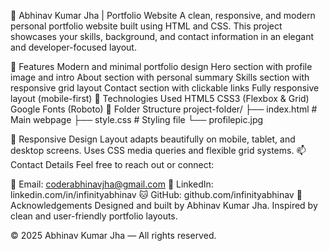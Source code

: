 💼 Abhinav Kumar Jha | Portfolio Website
A clean, responsive, and modern personal portfolio website built using HTML and CSS. This project showcases your skills, background, and contact information in an elegant and developer-focused layout.

🌟 Features
Modern and minimal portfolio design
Hero section with profile image and intro
About section with personal summary
Skills section with responsive grid layout
Contact section with clickable links
Fully responsive layout (mobile-first)
🚀 Technologies Used
HTML5
CSS3 (Flexbox & Grid)
Google Fonts (Roboto)
📁 Folder Structure
project-folder/ ├── index.html # Main webpage ├── style.css # Styling file └── profilepic.jpg

📱 Responsive Design
Layout adapts beautifully on mobile, tablet, and desktop screens.
Uses CSS media queries and flexible grid systems.
📫 Contact Details
Feel free to reach out or connect:

📧 Email: coderabhinavjha@gmail.com
💼 LinkedIn: linkedin.com/in/infinityabhinav
🐱 GitHub: github.com/infinityabhinav
🙌 Acknowledgements
Designed and built by Abhinav Kumar Jha.
Inspired by clean and user-friendly portfolio layouts.

© 2025 Abhinav Kumar Jha — All rights reserved.
